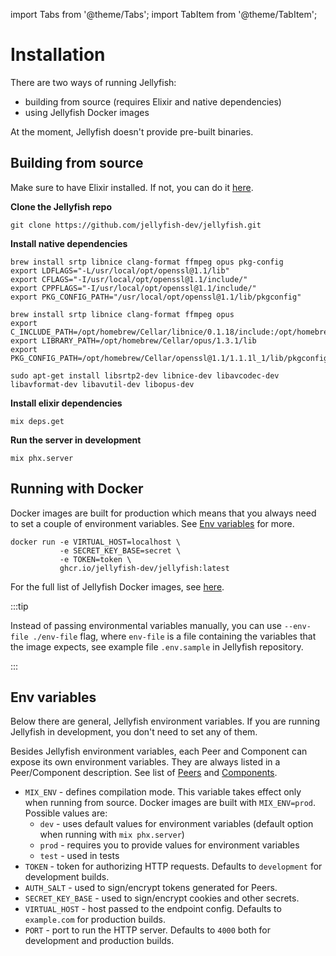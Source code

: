 import Tabs from '@theme/Tabs';
import TabItem from '@theme/TabItem';

# Installation

There are two ways of running Jellyfish:
* building from source (requires Elixir and native dependencies)
* using Jellyfish Docker images

At the moment, Jellyfish doesn't provide pre-built binaries.

## Building from source

Make sure to have Elixir installed. If not, you can do it [here](https://elixir-lang.org/install.html).

**Clone the Jellyfish repo**
```
git clone https://github.com/jellyfish-dev/jellyfish.git
```

**Install native dependencies**

<Tabs>
  <TabItem value="mac-intel" label="macOS Intel" default>

  ```
  brew install srtp libnice clang-format ffmpeg opus pkg-config
  export LDFLAGS="-L/usr/local/opt/openssl@1.1/lib"
  export CFLAGS="-I/usr/local/opt/openssl@1.1/include/"
  export CPPFLAGS="-I/usr/local/opt/openssl@1.1/include/"
  export PKG_CONFIG_PATH="/usr/local/opt/openssl@1.1/lib/pkgconfig"
  ```

  </TabItem>
  <TabItem value="mac-m1" label="macOS Apple Silicon" default>

  ```
  brew install srtp libnice clang-format ffmpeg opus
  export C_INCLUDE_PATH=/opt/homebrew/Cellar/libnice/0.1.18/include:/opt/homebrew/Cellar/opus/1.3.1/include:/opt/homebrew/Cellar/openssl@1.1/1.1.1l_1/include
  export LIBRARY_PATH=/opt/homebrew/Cellar/opus/1.3.1/lib
  export PKG_CONFIG_PATH=/opt/homebrew/Cellar/openssl@1.1/1.1.1l_1/lib/pkgconfig/
  ```

  </TabItem>
  <TabItem value="ubuntu" label="Ubuntu" default>

  ```
  sudo apt-get install libsrtp2-dev libnice-dev libavcodec-dev libavformat-dev libavutil-dev libopus-dev
  ```

  </TabItem>
</Tabs>

**Install elixir dependencies**

```
mix deps.get
```

**Run the server in development**
```
mix phx.server
```

## Running with Docker

Docker images are built for production which means that you always
need to set a couple of environment variables.
See [Env variables](#env-variables) for more.

```console
docker run -e VIRTUAL_HOST=localhost \
           -e SECRET_KEY_BASE=secret \
           -e TOKEN=token \
           ghcr.io/jellyfish-dev/jellyfish:latest
```

For the full list of Jellyfish Docker images, see [here](https://github.com/jellyfish-dev/jellyfish/pkgs/container/jellyfish).

:::tip

Instead of passing environmental variables manually, you can use `--env-file ./env-file` flag, where `env-file` is a file containing the variables that the image expects, see example file `.env.sample` in Jellyfish repository.

:::

## Env variables

Below there are general, Jellyfish environment variables.
If you are running Jellyfish in development, you don't need to 
set any of them.

Besides Jellyfish environment variables, each Peer and Component 
can expose its own environment variables.
They are always listed in a Peer/Component description.
See list of [Peers](./peers/webrtc.md) and [Components](./components/hls.md).

* `MIX_ENV` - defines compilation mode.
This variable takes effect only when running from source.
Docker images are built with `MIX_ENV=prod`.
Possible values are:
  * `dev` - uses default values for environment variables 
  (default option when running with `mix phx.server`)
  * `prod` - requires you to provide values for environment variables
  * `test` - used in tests
* `TOKEN` - token for authorizing HTTP requests. Defaults to `development` for
development builds.
* `AUTH_SALT` - used to sign/encrypt tokens generated for Peers.
* `SECRET_KEY_BASE` - used to sign/encrypt cookies and other secrets.
* `VIRTUAL_HOST` - host passed to the endpoint config. Defaults to `example.com` for production builds.
* `PORT` - port to run the HTTP server. Defaults to `4000` both for development and production builds.